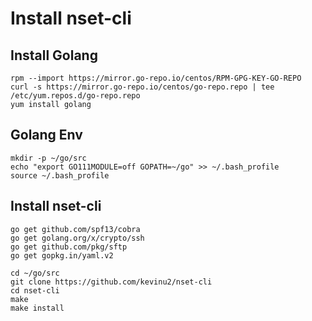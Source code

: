 # Install nset-cli
## Install Golang
`rpm --import https://mirror.go-repo.io/centos/RPM-GPG-KEY-GO-REPO`<br />
`curl -s https://mirror.go-repo.io/centos/go-repo.repo | tee /etc/yum.repos.d/go-repo.repo`<br />
`yum install golang`

## Golang Env
`mkdir -p ~/go/src`<br />
`echo "export GO111MODULE=off GOPATH=~/go" >> ~/.bash_profile`<br />
`source ~/.bash_profile`

## Install nset-cli
`go get github.com/spf13/cobra`<br />
`go get golang.org/x/crypto/ssh`<br />
`go get github.com/pkg/sftp`<br />
`go get gopkg.in/yaml.v2`<br />

`cd ~/go/src`<br />
`git clone https://github.com/kevinu2/nset-cli`<br />
`cd nset-cli`<br />
`make`<br />
`make install`


